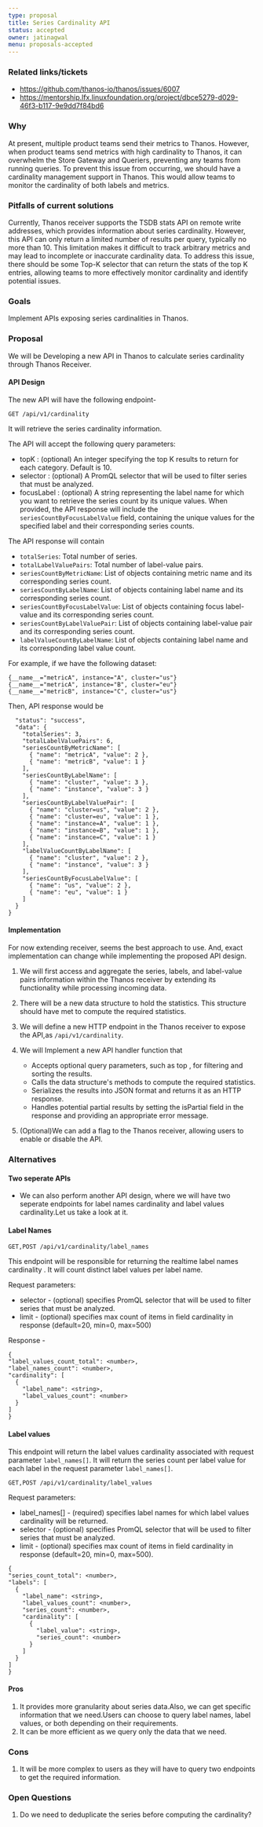 ```yaml
---
type: proposal
title: Series Cardinality API
status: accepted
owner: jatinagwal
menu: proposals-accepted
---
```


### Related links/tickets

- https://github.com/thanos-io/thanos/issues/6007
- https://mentorship.lfx.linuxfoundation.org/project/dbce5279-d029-46f3-b117-9e9dd7f84bd6

### Why

At present, multiple product teams send their metrics to Thanos. However, when product teams send metrics with high cardinality to Thanos, it can overwhelm the Store Gateway and Queriers, preventing any teams from running queries. To prevent this issue from occurring, we should have a cardinality management support in Thanos. This would allow teams to monitor the cardinality of both labels and metrics.

### Pitfalls of current solutions

Currently, Thanos receiver supports the TSDB stats API on remote write addresses, which provides information about series cardinality. However, this API can only return a limited number of results per query, typically no more than 10. This limitation makes it difficult to track arbitrary metrics and may lead to incomplete or inaccurate cardinality data. To address this issue, there should be some Top-K selector that can return the stats of the top K entries, allowing teams to more effectively monitor cardinality and identify potential issues.

### Goals

Implement APIs exposing series cardinalities in Thanos.

### Proposal

We will be Developing a new API in Thanos to calculate series cardinality through Thanos Receiver.

#### API Design

The new API will have the following endpoint-

`GET /api/v1/cardinality`

It will retrieve the series cardinality information.

The API will accept the following query parameters:

- topK : (optional) An integer specifying the top K results to return for each category. Default is 10.
- selector : (optional) A PromQL selector that will be used to filter series that must be analyzed.
- focusLabel : (optional) A string representing the label name for which you want to retrieve the series count by its unique values. When provided, the API response will include the `seriesCountByFocusLabelValue` field, containing the unique values for the specified label and their corresponding series counts.

The API response will contain

- `totalSeries`: Total number of series.
- `totalLabelValuePairs`: Total number of label-value pairs.
- `seriesCountByMetricName`: List of objects containing metric name and its corresponding series count.
- `seriesCountByLabelName`: List of objects containing label name and its corresponding series count.
- `seriesCountByFocusLabelValue`: List of objects containing focus label-value and its corresponding series count.
- `seriesCountByLabelValuePair`: List of objects containing label-value pair and its corresponding series count.
- `labelValueCountByLabelName`: List of objects containing label name and its corresponding label value count.

For example, if we have the following dataset:

```
{__name__="metricA", instance="A", cluster="us"}
{__name__="metricA", instance="B", cluster="eu"}
{__name__="metricB", instance="C", cluster="us"}
```

Then, API response would be

```{
  "status": "success",
  "data": {
    "totalSeries": 3,
    "totalLabelValuePairs": 6,
    "seriesCountByMetricName": [
      { "name": "metricA", "value": 2 },
      { "name": "metricB", "value": 1 }
    ],
    "seriesCountByLabelName": [
      { "name": "cluster", "value": 3 },
      { "name": "instance", "value": 3 }
    ],
    "seriesCountByLabelValuePair": [
      { "name": "cluster=us", "value": 2 },
      { "name": "cluster=eu", "value": 1 },
      { "name": "instance=A", "value": 1 },
      { "name": "instance=B", "value": 1 },
      { "name": "instance=C", "value": 1 }
    ],
    "labelValueCountByLabelName": [
      { "name": "cluster", "value": 2 },
      { "name": "instance", "value": 3 }
    ],
    "seriesCountByFocusLabelValue": [
      { "name": "us", "value": 2 },
      { "name": "eu", "value": 1 }
    ]
  }
}

```

#### Implementation

For now extending receiver, seems the best approach to use. And, exact implementation can change while implementing the proposed API design.

1. We will first access and aggregate the series, labels, and label-value pairs information within the Thanos receiver by extending its functionality while processing incoming data.

2. There will be a new data structure to hold the statistics. This structure should have met to compute the required statistics.
3. We will define a new HTTP endpoint in the Thanos receiver to expose the API,as `/api/v1/cardinality`.

4. We will Implement a new API handler function that

   - Accepts optional query parameters, such as top , for filtering and sorting the results.
   - Calls the data structure's methods to compute the required statistics.
   - Serializes the results into JSON format and returns it as an HTTP response.
   - Handles potential partial results by setting the isPartial field in the response and providing an appropriate error message.

5. (Optional)We can add a flag to the Thanos receiver, allowing users to enable or disable the API.

### Alternatives

#### Two seperate APIs

- We can also perform another API design, where we will have two seperate endpoints for label names cardinality and label values cardinality.Let us take a look at it.

#### Label Names

`GET,POST /api/v1/cardinality/label_names`

This endpoint will be responsible for returning the realtime label names cardinality . It will count distinct label values per label name.

Request parameters:

- selector - (optional) specifies PromQL selector that will be used to filter series that must be analyzed.
- limit - (optional) specifies max count of items in field cardinality in response (default=20, min=0, max=500)

Response -

```
{
"label_values_count_total": <number>,
"label_names_count": <number>,
"cardinality": [
  {
    "label_name": <string>,
    "label_values_count": <number>
  }
]
}
```

#### Label values

This endpoint will return the label values cardinality associated with request parameter `label_names[]`. It will return the series count per label value for each label in the request parameter `label_names[]`.

`GET,POST /api/v1/cardinality/label_values`

Request parameters:

- label_names[] - (required) specifies label names for which label values cardinality will be returned.
- selector - (optional) specifies PromQL selector that will be used to filter series that must be analyzed.
- limit - (optional) specifies max count of items in field cardinality in response (default=20, min=0, max=500).

```
{
"series_count_total": <number>,
"labels": [
  {
    "label_name": <string>,
    "label_values_count": <number>,
    "series_count": <number>,
    "cardinality": [
      {
        "label_value": <string>,
        "series_count": <number>
      }
    ]
  }
]
}
```

#### Pros

1. It provides more granularity about series data.Also, we can get specific information that we need.Users can choose to query label names, label values, or both depending on their requirements.
2. It can be more efficient as we query only the data that we need.

### Cons

1. It will be more complex to users as they will have to query two endpoints to get the required information.

### Open Questions

1. Do we need to deduplicate the series before computing the cardinality?
